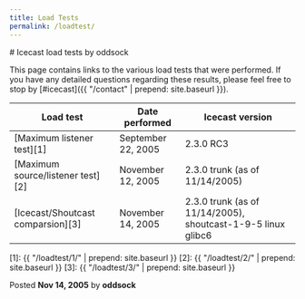 ```yaml
---
title: Load Tests
permalink: /loadtest/
---
```

<div class="article" markdown="1">
# Icecast load tests by oddsock

This page contains links to the various load tests that were performed.
If you have any detailed questions regarding these results, please feel
free to stop by [#icecast]({{ "/contact" | prepend: site.baseurl }}).

|Load test 							|Date performed 			|Icecast version												|
|-----------------------------------|---------------------------|---------------------------------------------------------------|
|[Maximum listener test][1] 		|September 22, 2005 		|2.3.0 RC3														|
|[Maximum source/listener test][2]	|November 12, 2005			|2.3.0 trunk (as of 11/14/2005)									|
|[Icecast/Shoutcast comparsion][3]	|November 14, 2005			|2.3.0 trunk (as of 11/14/2005), shoutcast-1-9-5 linux glibc6	|

[1]: {{ "/loadtest/1/" | prepend: site.baseurl }}
[2]: {{ "/loadtest/2/" | prepend: site.baseurl }}
[3]: {{ "/loadtest/3/" | prepend: site.baseurl }}

<div class="aside">Posted <strong>Nov 14, 2005</strong> by <strong>oddsock</strong></div>
</div>

